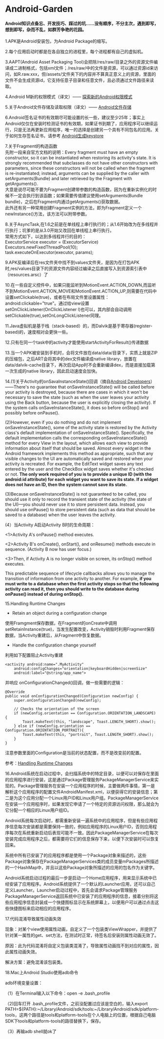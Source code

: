 # Android-Garden

#### Android知识点备忘、开发技巧、踩过的坑……没有顺序，不分主次，遇到即写，想到即写，杂而不乱，如群芳争艳的花园。

1.APK是Android安装包，为Android Package的缩写。

2.每个应用启动时都是在各自独立的进程里，每个进程都有自己的虚拟机。

3.AAPT(Android Asset Packaging Tool)会把除/res/raw/目录之外的资源文件编译成二进制格式，包括xml文件；/res/raw/中的文件是资源，可以通过资源id来访问，如R.raw.xxx，但/assets/文件夹下的内容并不算真正意义上的资源，里面的文件不会生成资源id，它支持任意子目录和任意文件，且必须通过文件路径来读取。

4.Android M新的权限模式（译文）—— [探索新的Android权限模式](http://blog.csdn.net/ahence/article/details/48156485)

5.关于Android文件存储及读取权限（译文）—— [Android文件存储](http://blog.csdn.net/ahence/article/details/47659263)

6.Android签名证书的有效期尽可能设置的长一些，建议至少25年；事实上Android仅仅在安装时检测证书的有效期，如果证书到期了，应用程序可以继续运行，只是无法再更新应用程序，唯一的选择是创建另一个具有不同包名的应用。关于如何生存签名证书，请参考 [Android生成keystore](http://blog.csdn.net/ahence/article/details/26583611)

7.关于Fragment的构造函数<br/>
先附一段来自官方文档的说明：Every fragment must have an empty constructor, so it can be instantiated when restoring its activity's state. It is strongly recommended that subclasses do not have other constructors with parameters, since these constructors will not be called when the fragment is re-instantiated; instead, arguments can be supplied by the caller with setArguments(Bundle) and later retrieved by the Fragment with getArguments().<br/>
大意是说尽可能不要为Fragment创建带参数的构造函数，因为在重新实例化的时候不一定会执行到该函数；如果需要传值建议使用setArguments(Bundle bundle)，之后在Fragment内通过getArguments()获取数据。<br/>
此外还有另一种常用创建Fragment实例的方法，即为Fragment定义一个newInstance()方法，该方法可以附带参数。

8.关于AsyncTask,在1.6之前是在单线程上串行执行的；从1.6开始改为在多线程并行执行；坑爹的是从3.0开始又改回在单线程上串行执行。<br/>
常用方式如下，以达到多线程并行的目的：<br/>
ExecutorService executor  = (ExecutorService) Executors.newFixedThreadPool(10);<br/>
task.executeOnExecutor(executor, params);

9.APK反编译后在res文件夹中找不到values文件夹，是因为在打包APK时,res/values目录下的资源文件内容经过编译之后直接写入到资源索引表中（resources.arsc）了

10.在一些自定义控件中，如果只能监听到MotionEvent.ACTION_DOWN,而监听不到MotionEvent.ACTION_MOVE和MotionEvent.ACTION_UP,则需要在代码中设置setClickable(true)，或者在布局文件里设置属性：android:clickable="true"。通过给view设置setOnClickListener(OnClickListener l)也可以，其内部会自动调用setClickable(true),setOnLongClickListener同理。

11.Java虚拟机是基于栈（stack-based）的，而Dalvik是基于寄存器(register-based)的，速度相对会更快一些。

12.只有在同一个task中的activity才能使用startActivityForResult()传递数据

13.当一个APK被安装到手机时，会将文件放在data/data/<package-name>目录下，实质上就是ZIP的压缩包，之后ART会将其中的dex文件编译成native library，放置在data/dalvik-cache目录下，再次启动App时不会重新编译dex，而是直接加载第一次生成的native library，因此启动速度会加快。

14.(1)关于Activity的onSavaInstanceState()回调（摘自[Android Developers](https://developer.android.com/guide/components/activities.html)）——There's no guarantee that onSaveInstanceState() will be called before your activity is destroyed, because there are cases in which it won't be necessary to save the state (such as when the user leaves your activity using the Back button, because the user is explicitly closing the activity). If the system calls onSaveInstanceState(), it does so before onStop() and possibly before onPause().

(2)However, even if you do nothing and do not implement onSaveInstanceState(), some of the activity state is restored by the Activity class's default implementation of onSaveInstanceState(). Specifically, the default implementation calls the corresponding onSaveInstanceState() method for every View in the layout, which allows each view to provide information about itself that should be saved. Almost every widget in the Android framework implements this method as appropriate, such that any visible changes to the UI are automatically saved and restored when your activity is recreated. For example, the EditText widget saves any text entered by the user and the CheckBox widget saves whether it's checked or not. **The only work required of you is to provide a unique ID (with the android:id attribute) for each widget you want to save its state. If a widget does not have an ID, then the system cannot save its state.**

(3)Because onSaveInstanceState() is not guaranteed to be called, you should use it only to record the transient state of the activity (the state of the UI)—you should never use it to store persistent data. Instead, you should use onPause() to store persistent data (such as data that should be saved to a database) when the user leaves the activity.

(4）当Activity A启动Activity B时的生命周期：

<1>Activity A's onPause() method executes.

<2>Activity B's onCreate(), onStart(), and onResume() methods execute in sequence. (Activity B now has user focus.)

<3>Then, if Activity A is no longer visible on screen, its onStop() method executes.

This predictable sequence of lifecycle callbacks allows you to manage the transition of information from one activity to another. For example, **if you must write to a database when the first activity stops so that the following activity can read it, then you should write to the database during onPause() instead of during onStop().**

15.Handling Runtime Changes

- Retain an object during a configuration change

使用Framgment保存数据，在Fragment的onCreate中调用setRetainInstance(true)，当发生配置改变，Activity销毁时利用Fragment保存数据，当Activity重建后，从Fragment中恢复数据。

- Handle the configuration change yourself

利用如下配置阻止Activity重建

    <activity android:name=".MyActivity"
        android:configChanges="orientation|keyboardHidden|screenSize"
        android:label="@string/app_name">

并响应 onConfigurationChanged()回调，做一些需要的逻辑：

    @Override
    public void onConfigurationChanged(Configuration newConfig) {
        super.onConfigurationChanged(newConfig);
    
        // Checks the orientation of the screen
        if (newConfig.orientation == Configuration.ORIENTATION_LANDSCAPE) {
            Toast.makeText(this, "landscape", Toast.LENGTH_SHORT).show();
        } else if (newConfig.orientation == Configuration.ORIENTATION_PORTRAIT){
            Toast.makeText(this, "portrait", Toast.LENGTH_SHORT).show();
        }
    }

注意参数里面的Configuration是当前的状态配置，而不是改变前的配置。

参考：[Handling Runtime Changes](https://developer.android.com/guide/topics/resources/runtime-changes.html#RetainingAnObject)

16.Android系统在启动过程中，会扫描系统中的特定目录，以便可以对保存在里面的应用程序进行安装，这是通过Package管理服务PackageManagerService来实现的。Package管理服务在安装一个应用程序的时候，主要做两件事情，第一是解析这个应用程序的配置文件AndroidManifest.xml，以便获得它的安装信息；第二是为这个应用分配一个Linux用户ID和Linux用户组。PackageManagerService在安装一个应用程序时，如果发现它申请了一个特定的资源访问权限，那么就会为它分配一个相应的Linux用户组ID。

Android系统每次启动时，都需重新安装一遍系统中的应用程序，但是有些应用程序信息每次安装都是需要保持一致的，例如应用程序的Linux用户ID，否则应用程序每次在系统重新启动后表现可能不一致。因此PackageManagerService在每次安装完成应用程序之后，都需要将它们的信息保存下来，以便下次安装时可以恢复回来。

系统中所有已安装了的应用程序都是使用一个Package对象来描述的，这些Package对象保存在PackageManagerServices类的成员变量mPackages所描述的一个HashMap中，并且以这些Package对象所描述的应用的包名作为关键字。

Android系统启动过程的最后一步是启动一个Home应用程序，用来显示系统中已经安装了应用程序。Android系统提供了一个默认的Launcher应用，还可以自己定义Launcher。Launcher启动过程中，首先会请求Package管理服务PackageManagerService返回系统中已安装了的应用程序的信息，接着分别将这些应用程序信息封装成一个快捷图标显示在系统屏幕上，以便用户可以通过点击这些快捷图标来启动相应的应用程序。

17.代码混淆导致属性动画失效

现象：对某个view使用属性动画，自定义了一个包装类ViewWrapper，并提供了针对某一属性的get、set方法，在测试时正常，待签名后安装则属性动画无效了。

原因：此为代码混淆将自定义包装类混淆了，导致属性动画找不到对应的属性，因此属性动画失效。

解决方案：避免混淆该包装类。

18.Mac上Android Studio使用adb命令

adb环境变量设置：

（1）在Terminal输入以下命令：open -e .bash_profile

（2)回车打开 .bash_profile文件，之前没配置过应该是空白的，输入export PATH=${PATH}:~/Library/Android/sdk/tools:~/Library/Android/sdk/platform-tools，这两个路径是tools和platform-tools在个人电脑上的位置，根据自己电脑SDK下tools和platform-tools的路径替换下，保存。

（3）再输adb shell就ok了